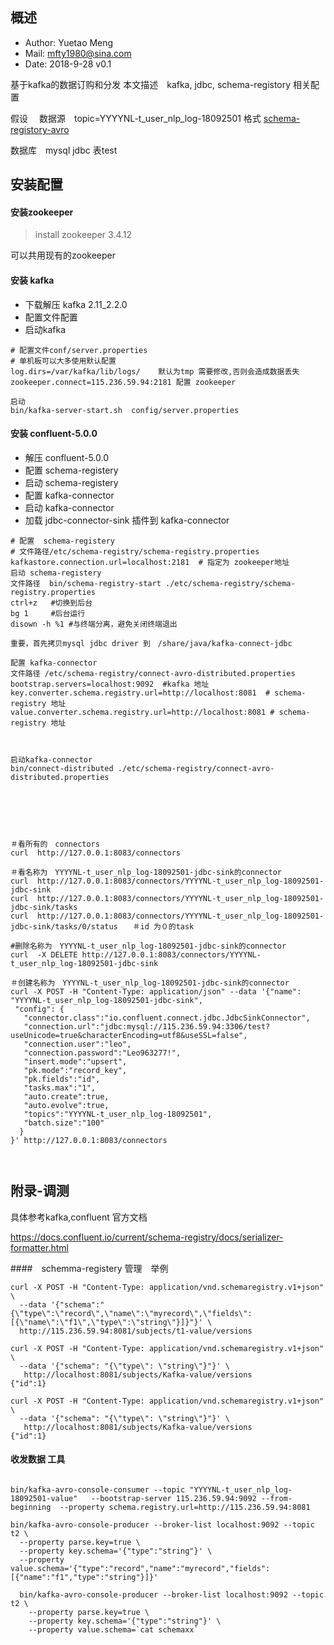 ## 概述

- Author: Yuetao Meng
- Mail: mfty1980@sina.com
- Date: 2018-9-28 v0.1

基于kafka的数据订购和分发
本文描述　kafka, jdbc, schema-registory 相关配置

假设　
数据源　topic=YYYYNL-t_user_nlp_log-18092501 格式 [schema-registory-avro](https://docs.confluent.io/current/schema-registry/docs/serializer-formatter.html)

数据库　mysql jdbc 表test


## 安装配置
#### 安装zookeeper

> install zookeeper 3.4.12

可以共用现有的zookeeper

#### 安装 kafka

 - 下载解压 kafka 2.11_2.2.0
 - 配置文件配置
 - 启动kafka


```
# 配置文件conf/server.properties
# 单机板可以大多使用默认配置
log.dirs=/var/kafka/lib/logs/    默认为tmp 需要修改,否则会造成数据丢失
zookeeper.connect=115.236.59.94:2181 配置 zookeeper
```

```
启动
bin/kafka-server-start.sh  config/server.properties
```


#### 安装 confluent-5.0.0

- 解压 confluent-5.0.0
- 配置 schema-registery
- 启动 schema-registery
- 配置 kafka-connector   
- 启动 kafka-connector
- 加载 jdbc-connector-sink 插件到 kafka-connector



```
# 配置  schema-registery
# 文件路径/etc/schema-registry/schema-registry.properties
kafkastore.connection.url=localhost:2181  # 指定为 zookeeper地址
启动 schema-registery
文件路径  bin/schema-registry-start ./etc/schema-registry/schema-registry.properties
ctrl+z   #切换到后台
bg 1     #后台运行
disown -h %1 #与终端分离，避免关闭终端退出
```


```
重要，首先拷贝mysql jdbc driver 到　/share/java/kafka-connect-jdbc

配置 kafka-connector
文件路径 /etc/schema-registry/connect-avro-distributed.properties
bootstrap.servers=localhost:9092  #kafka 地址
key.converter.schema.registry.url=http://localhost:8081  # schema-registry 地址
value.converter.schema.registry.url=http://localhost:8081 # schema-registry 地址



启动kafka-connector
bin/connect-distributed ./etc/schema-registry/connect-avro-distributed.properties
```

　


```



＃看所有的　connectors  
curl  http://127.0.0.1:8083/connectors  

＃看名称为　YYYYNL-t_user_nlp_log-18092501-jdbc-sink的connector　
curl  http://127.0.0.1:8083/connectors/YYYYNL-t_user_nlp_log-18092501-jdbc-sink
curl  http://127.0.0.1:8083/connectors/YYYYNL-t_user_nlp_log-18092501-jdbc-sink/tasks
curl  http://127.0.0.1:8083/connectors/YYYYNL-t_user_nlp_log-18092501-jdbc-sink/tasks/0/status　　＃id 为０的task

#删除名称为　YYYYNL-t_user_nlp_log-18092501-jdbc-sink的connector
curl  -X DELETE http://127.0.0.1:8083/connectors/YYYYNL-t_user_nlp_log-18092501-jdbc-sink

＃创建名称为　YYYYNL-t_user_nlp_log-18092501-jdbc-sink的connector
curl -X POST -H "Content-Type: application/json" --data '{"name": "YYYYNL-t_user_nlp_log-18092501-jdbc-sink",
 "config": {
   "connector.class":"io.confluent.connect.jdbc.JdbcSinkConnector",
   "connection.url":"jdbc:mysql://115.236.59.94:3306/test?useUnicode=true&characterEncoding=utf8&useSSL=false",
   "connection.user":"leo",
   "connection.password":"Leo963277!",
   "insert.mode":"upsert",
   "pk.mode":"record_key",
   "pk.fields":"id",
   "tasks.max":"1",
   "auto.create":true,
   "auto.evolve":true,
   "topics":"YYYYNL-t_user_nlp_log-18092501",
   "batch.size":"100"
  }
}' http://127.0.0.1:8083/connectors



```


## 附录-调测

具体参考kafka,confluent 官方文档

https://docs.confluent.io/current/schema-registry/docs/serializer-formatter.html

####　schemma-registery 管理　举例
```
curl -X POST -H "Content-Type: application/vnd.schemaregistry.v1+json" \
  --data '{"schema":"{\"type\":\"record\",\"name\":\"myrecord\",\"fields\":[{\"name\":\"f1\",\"type\":\"string\"}]}"}' \
  http://115.236.59.94:8081/subjects/t1-value/versions

curl -X POST -H "Content-Type: application/vnd.schemaregistry.v1+json" \
  --data '{"schema": "{\"type\": \"string\"}"}' \
   http://localhost:8081/subjects/Kafka-value/versions
{"id":1}

curl -X POST -H "Content-Type: application/vnd.schemaregistry.v1+json" \
  --data '{"schema": "{\"type\": \"string\"}"}' \
   http://localhost:8081/subjects/Kafka-value/versions
{"id":1}

```

#### 收发数据 工具

```

bin/kafka-avro-console-consumer --topic "YYYYNL-t_user_nlp_log-18092501-value"   --bootstrap-server 115.236.59.94:9092 --from-beginning  --property schema.registry.url=http://115.236.59.94:8081

bin/kafka-avro-console-producer --broker-list localhost:9092 --topic t2 \
  --property parse.key=true \
  --property key.schema='{"type":"string"}' \
  --property value.schema='{"type":"record","name":"myrecord","fields":[{"name":"f1","type":"string"}]}'

  bin/kafka-avro-console-producer --broker-list localhost:9092 --topic t2 \
    --property parse.key=true \
    --property key.schema='{"type":"string"}' \
    --property value.schema=`cat schemaxx`
```
